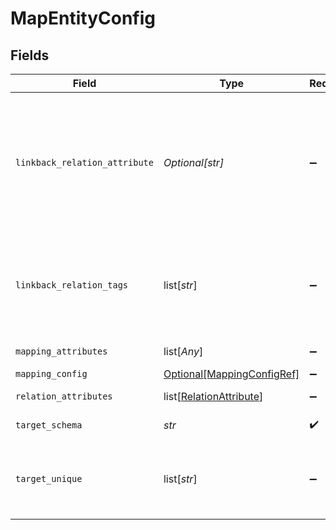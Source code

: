 # MapEntityConfig


## Fields

| Field                                                                                                           | Type                                                                                                            | Required                                                                                                        | Description                                                                                                     |
| --------------------------------------------------------------------------------------------------------------- | --------------------------------------------------------------------------------------------------------------- | --------------------------------------------------------------------------------------------------------------- | --------------------------------------------------------------------------------------------------------------- |
| `linkback_relation_attribute`                                                                                   | *Optional[str]*                                                                                                 | :heavy_minus_sign:                                                                                              | Relation attribute on the main entity where the target entity will be linked. Set to false to disable linkback<br/> |
| `linkback_relation_tags`                                                                                        | list[*str*]                                                                                                     | :heavy_minus_sign:                                                                                              | Relation tags (labels) to include in main entity linkback relation attribute                                    |
| `mapping_attributes`                                                                                            | list[*Any*]                                                                                                     | :heavy_minus_sign:                                                                                              | Attribute mappings                                                                                              |
| `mapping_config`                                                                                                | [Optional[MappingConfigRef]](../../models/shared/mappingconfigref.md)                                           | :heavy_minus_sign:                                                                                              | N/A                                                                                                             |
| `relation_attributes`                                                                                           | list[[RelationAttribute](../../models/shared/relationattribute.md)]                                             | :heavy_minus_sign:                                                                                              | Relation mappings                                                                                               |
| `target_schema`                                                                                                 | *str*                                                                                                           | :heavy_check_mark:                                                                                              | Schema of target entity                                                                                         |
| `target_unique`                                                                                                 | list[*str*]                                                                                                     | :heavy_minus_sign:                                                                                              | Unique key for target entity (see upsertEntity of Entity API)                                                   |